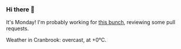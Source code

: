 ### Hi there :wave:

It's Monday! I'm probably working for [this bunch](https://github.com/kohofinancial), reviewing some pull requests.

Weather in Cranbrook: overcast, at +0°C.
